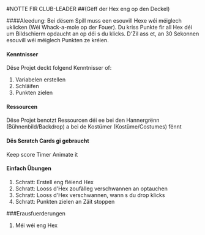 #NOTTE FIR CLUB-LEADER
##(Gëff der Hex eng op den Deckel)

####Aleedung:
Bei dësem Spill muss een esouvill Hexe wéi méiglech uklicken (Wéi Whack-a-mole op der Fouer). Du kriss Punkte fir all Hex déi um Bildschierm opdaucht an op déi s du klicks. D'Zil ass et, an 30 Sekonnen esouvill wéi méiglech Punkten ze kréien.

#### Kenntnisser
Dëse Projet deckt folgend Kenntnisser of:
1. Variabelen erstellen
2. Schläifen
3. Punkten zielen

#### Ressourcen
Dëse Projet benotzt Ressourcen déi ee bei den Hannergrënn (Bühnenbild/Backdrop) a bei de Kostümer (Kostüme/Costumes) fënnt

#### Dës Scratch Cards gi gebraucht
Keep score
Timer
Animate it

#### Einfach Übungen
1. Schratt: Erstell eng fléiend Hex
2. Schratt: Looss d'Hex zoufälleg verschwannen an optauchen
3. Schratt: Looss d'Hex verschwannen, wann s du drop klicks
4. Schratt: Punkten zielen an Zäit stoppen

###Erausfuerderungen
1. Méi wéi eng Hex